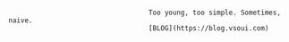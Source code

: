 ~~~~~~~~~~~~~~~~~~~~~~~~~~~~~~~~~~~~~~~~~~~~~~~~~~~~~~~~~~~~~~~~~~~~~~~~~~~~~~~~~~~~~~~~~~~~~~~~~~~~~~~~~~~~









                                   Too young, too simple. Sometimes, naive.
                                   [BLOG](https://blog.vsoui.com)










~~~~~~~~~~~~~~~~~~~~~~~~~~~~~~~~~~~~~~~~~~~~~~~~~~~~~~~~~~~~~~~~~~~~~~~~~~~~~~~~~~~~~~~~~~~~~~~~~~~~~~~~~~~~
